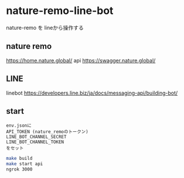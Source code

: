 
# nature-remo-line-bot
nature-remo を lineから操作する

## nature remo
https://home.nature.global/
api
https://swagger.nature.global/

## LINE
linebot
https://developers.line.biz/ja/docs/messaging-api/building-bot/

## start
```
env.jsonに
API_TOKEN (nature_remoのトークン)
LINE_BOT_CHANNEL_SECRET
LINE_BOT_CHANNEL_TOKEN
をセット
```

```bash
make build
make start api
ngrok 3000
```

